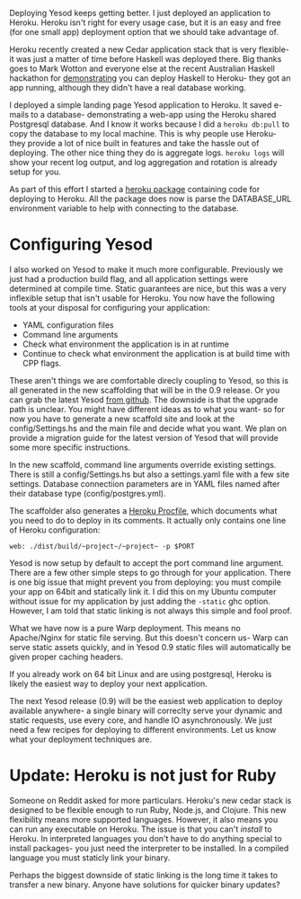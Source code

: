 Deploying Yesod keeps getting better. I just deployed an application to Heroku. Heroku isn't right for every usage case, but it is an easy and free (for one small app) deployment option that we should take advantage of.

Heroku recently created a new Cedar application stack that is very flexible- it was just a matter of time before Haskell was deployed there. Big thanks goes to Mark Wotton and everyone else at the recent Australian Haskell hackathon for [demonstrating](https://github.com/mwotton/heroku_haskell_demo) you can deploy Haskell to Heroku- they got an app running, although they didn't have a real database working.

I deployed a simple landing page Yesod application to Heroku. It saved e-mails to a database- demonstrating a web-app using the Heroku shared Postgresql database. And I know it works because I did a `heroku db:pull` to copy the database to my local machine. This is why people use Heroku- they provide a lot of nice built in features and take the hassle out of deploying. The other nice thing they do is aggregate logs. `heroku logs` will show your recent log output, and log aggregation and rotation is already setup for you.

As part of this effort I started a [heroku package](http://hackage.haskell.org/package/heroku-0.1) containing code for deploying to Heroku. All the package does now is parse the DATABASE_URL environment variable to help with connecting to the database.

# Configuring Yesod

I also worked on Yesod to make it much more configurable. Previously we just had a production build flag, and all application settings were determined at compile time. Static guarantees are nice, but this was a very inflexible setup that isn't usable for Heroku. You now have the following tools at your disposal for configuring your application:

* YAML configuration files
* Command line arguments
* Check what environment the application is in at runtime
* Continue to check what environment the application is at build time with CPP flags.

These aren't things we are comfortable direcly coupling to Yesod, so this is all generated in the new scaffolding that will be in the 0.9 release. Or you can grab the latest Yesod [from github](https://github.com/yesodweb/yesod). The downside is that the upgrade path is unclear. You might have different ideas as to what you want- so for now you have to generate a new scaffold site and look at the config/Settings.hs and the main file and decide what you want. We plan on provide a migration guide for the latest version of Yesod that will provide some more specific instructions.

In the new scaffold, command line arguments override existing settings. There is still a config/Settings.hs but also a settings.yaml file with a few site settings. Database connectiion parameters are in YAML files named after their database type (config/postgres.yml).

The scaffolder also generates a [Heroku Procfile](https://github.com/yesodweb/yesod/blob/master/yesod/scaffold/deploy/Procfile.cg), which documents what you need to do to deploy in its comments. It actually only contains one line of Heroku configuration: 

    web: ./dist/build/~project~/~project~ -p $PORT

Yesod is now setup by default to accept the port command line argument. There are a few other simple steps to go through for your application. There is one big issue that might prevent you from deploying: you must compile your app on 64bit and statically link it. I did this on my Ubuntu computer without issue for my application by just adding the `-static` ghc option. However, I am told that static linking is not always this simple and fool proof.

What we have now is a pure Warp deployment. This means no Apache/Nginx for static file serving. But this doesn't concern us- Warp can serve static assets quickly, and in Yesod 0.9 static files will automatically be given proper caching headers.

If you already work on 64 bit Linux and are using postgresql, Heroku is likely the easiest way to deploy your next application. 

The next Yesod release (0.9) will be the easiest web application to deploy available anywhere- a single binary will correclty serve your dynamic and static requests, use every core, and handle IO asynchronously. We just need a few recipes for deploying to different environments. Let us know what your deployment techniques are.


# Update: Heroku is not just for Ruby

Someone on Reddit asked for more particulars. Heroku's new cedar stack is designed to be flexible enough to run Ruby, Node.js, and Clojure. This new flexibility means more supported languages. However, it also means you can run any executable on Heroku. The issue is that you can't *install* to Heroku. In interpreted languages you don't have to do anything special to install packages- you just need the interpreter to be installed. In a compiled language you must staticly link your binary.

Perhaps the biggest downside of static linking is the long time it takes to transfer a new binary. Anyone have solutions for quicker binary updates?